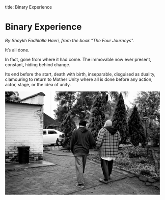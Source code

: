 title: Binary Experience

# Binary Experience

_By Shaykh Fadhlalla Haeri, from the book "The Four Journeys"_.

It’s all done.

In fact, gone
from where it had come.
The immovable now
ever present,
constant,
hiding behind change.

Its end before the start,
death with birth,
inseparable,
disguised as duality,
clamouring to return
to Mother Unity
where all is done
before any action,
actor, stage,
or the idea of unity.

![Binary Experience](./img/sfh_binary.jpg)